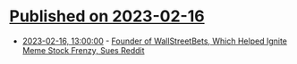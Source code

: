 # [Published on 2023-02-16](index.md)

* [2023-02-16, 13:00:00](https://yro.slashdot.org/story/23/02/16/0259232/founder-of-wallstreetbets-which-helped-ignite-meme-stock-frenzy-sues-reddit?utm_source=rss1.0mainlinkanon&utm_medium=feed) - [Founder of WallStreetBets, Which Helped Ignite Meme Stock Frenzy, Sues Reddit](https://yro.slashdot.org/story/23/02/16/0259232/founder-of-wallstreetbets-which-helped-ignite-meme-stock-frenzy-sues-reddit?utm_source=rss1.0mainlinkanon&utm_medium=feed)
